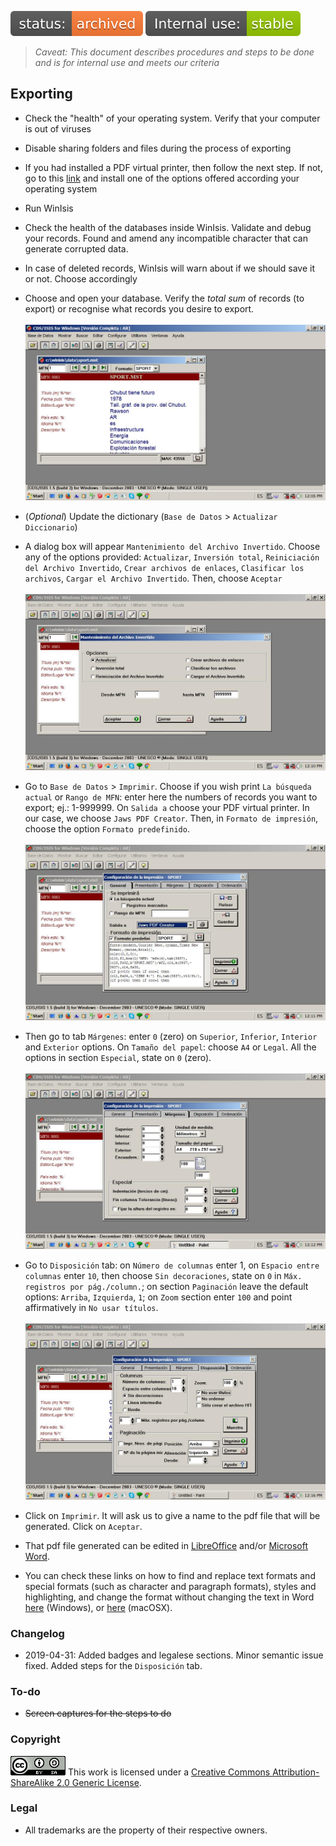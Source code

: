 ![stability-wip](../images/status-archived-orange.svg)
![internaluse-green](../images/Internaluse_-stable-green.svg)

> *Caveat: This document describes procedures and steps to be done and is for _internal use_ and meets _our_ criteria*

## Exporting 
* Check the "health" of your operating system. Verify that your computer is out of viruses
* Disable sharing folders and files during the process of exporting
* If you had installed a PDF virtual printer, then follow the next step. If not, go to this [link](https://pdf.wondershare.com/top-pdf-software/free-pdf-printer.html) and install one of the options offered according your operating system
* Run WinIsis
* Check the health of the databases inside WinIsis. Validate and debug your records. Found and amend any incompatible character that can generate corrupted data. 
* In case of deleted records, WinIsis will warn about if we should save it or not. Choose accordingly
* Choose and open your database. Verify the _total sum_ of records (to export) or recognise what records you desire to export.
<BR></BR>
![](../images/2416953906-01.jpg)

* (_Optional_) Update the dictionary (`Base de Datos` > `Actualizar Diccionario`)
* A dialog box will appear `Mantenimiento del Archivo Invertido`. Choose any of the options provided: `Actualizar`, `Inversión total`, `Reiniciación del Archivo Invertido`, `Crear archivos de enlaces`, `Clasificar los archivos`, `Cargar el Archivo Invertido`. Then, choose `Aceptar`
<BR></BR>
![](../images/1303383434-02.jpg)

* Go to `Base de Datos` > `Imprimir`. Choose if you wish print `La búsqueda actual` or `Rango de MFN`: enter here the numbers of records you want to export; ej.: 1-999999. On `Salida a` choose your PDF virtual printer. In our case, we choose `Jaws PDF Creator`. Then, in `Formato de impresión`, choose the option `Formato predefinido`.
<BR></BR>
![](../images/164718151-03.jpg)

* Then go to tab `Márgenes`: enter `0` (zero) on `Superior`, `Inferior`, `Interior` and `Exterior` options. On `Tamaño del papel`: choose `A4` or `Legal`.  All the options in section `Especial`, state on `0` (zero). 
<BR></BR>
![](../images/510020317-04.jpg)

* Go to `Disposición` tab: on `Número de columnas` enter 1, on `Espacio entre columnas` enter `10`, then choose `Sin decoraciones`, state on `0` in `Máx. registros por pág./column.`; on section `Paginación` leave the default options: `Arriba`, `Izquierda`, `1`; on `Zoom` section enter `100` and point affirmatively in `No usar títulos`.
<BR></BR>
![](../images/3517695867-05.jpg)

* Click on `Imprimir`. It will ask us to give a name to the pdf file that will be generated. Click on `Aceptar`.
* That pdf file generated can be edited in [LibreOffice](https://ask.libreoffice.org/es/question/57975/se-pueden-abrir-archivos-pdf-con-libreoffice/) and/or [Microsoft Word](https://support.office.com/es-es/article/editar-un-archivo-pdf-b2d1d729-6b79-499a-bcdb-233379c2f63a).
* You can check these links on how to find and replace text formats and special formats (such as character and paragraph formats), styles and highlighting, and change the format without changing the text in Word [here](https://support.office.com/es-es/article/buscar-y-reemplazar-texto-c6728c16-469e-43cd-afe4-7708c6c779b7) (Windows), or [here](https://support.office.com/es-es/article/buscar-y-reemplazar-texto-o-formato-en-word-para-mac-ac12f262-e3cd-439a-88a0-f5a59875dcea) (macOSX).

### Changelog ###

* 2019-04-31: Added badges and legalese sections. Minor semantic issue fixed. Added steps for the `Disposición` tab.

### To-do ###
* ~~Screen captures for the steps to do~~

### Copyright ###
![88x31.png](../images/3902704043-88x31.png)
This work is licensed under a [Creative Commons Attribution-ShareAlike 2.0 Generic License](http://creativecommons.org/licenses/by-sa/2.0/).

### Legal ###

* All trademarks are the property of their respective owners.